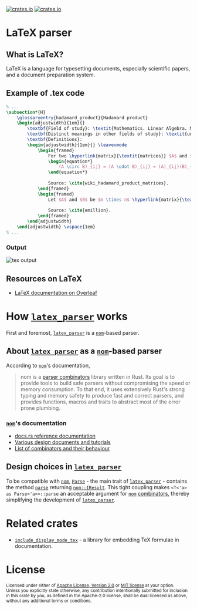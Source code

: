 [![crates.io](https://img.shields.io/crates/v/latex_parser.svg)][`latex_parser`]
[![crates.io](https://img.shields.io/crates/d/latex_parser.svg)][`latex_parser`]

# LaTeX parser

## What is LaTeX?

LaTeX is a language for typesetting documents, especially scientific papers, and a document preparation system.

## Example of .tex code

```tex
% ...
\subsection*{H}
	\glossaryentry{hadamard_product}{Hadamard product}
	\begin{adjustwidth}{1em}{}
		\textbf{Field of study}: \textit{Mathematics. Linear Algebra. Matrix theory.} \\
		\textbf{Distinct meanings in other fields of study}: \textit{unspecified.} \\
		\textbf{Definitions}:
		\begin{adjustwidth}{1em}{} \leavevmode
			\begin{framed}
				For two \hyperlink{matrix}{\textit{matrices}} $A$ and $B$ of the same \hyperlink{dimension_of_matrix}{\textit{dimension}} $m \times n$, the \beingdefined{Hadamard product} $A \circ B$ (or $A \odot B$) is a \hyperlink{matrix}{\textit{matrix}} of the same \hyperlink{dimension_of_matrix}{\textit{dimension}} as the operands, with elements given by
				\begin{equation*}
					(A \circ B)_{ij} = (A \odot B)_{ij} = (A)_{ij}(B)_{ij}.
				\end{equation*}
				
				Source: \cite{wiki_hadamard_product_matrices}.
			\end{framed}
			\begin{framed}
				Let $A$ and $B$ be $m \times n$ \hyperlink{matrix}{\textit{matrices}} with entries in $C$. The \beingdefined{Hadamard product} is defined by $[A \circ B]_{ij}=[A]_{ij}[B]_{ij}$ for all $1 \leq i \leq m$, $1 \leq j \leq n$. \\ \vspace{1em}
				
				Source: \cite{emillion}.
			\end{framed}
		\end{adjustwidth}
	\end{adjustwidth} \vspace{1em}
% ...
```

### Output

![tex output](https://i.imgur.com/xptzo3h.jpg)

## Resources on LaTeX

* [LaTeX documentation on Overleaf](https://www.overleaf.com/learn)

# How [`latex_parser`] works

First and foremost, [`latex_parser`] is a [`nom`]-based parser.

## About [`latex_parser`] as a [`nom`]-based parser

According to [`nom`]'s documentation,

> nom is a [parser combinators][combinators] library written in Rust. Its goal is to provide tools to build safe parsers without compromising the speed or memory consumption. To that end, it uses extensively Rust's strong typing and memory safety to produce fast and correct parsers, and provides functions, macros and traits to abstract most of the error prone plumbing.

### [`nom`]'s documentation

* [docs.rs reference documentation](https://docs.rs/nom/latest/nom/)
* [Various design documents and tutorials](https://github.com/Geal/nom/tree/main/doc)
* [List of combinators and their behaviour][combinators]

## Design choices in [`latex_parser`]

To be compatible with [`nom`], [`Parse`] - the main trait of [`latex_parser`] - contains the method [`parse`] returning [`nom::IResult`]. This tight coupling makes `<T<'a> as Parse<'a>>::parse` an acceptable argument for [`nom`] [combinators], thereby simplifying the development of [`latex_parser`].

# Related crates

* [`include_display_mode_tex`] - a library for embedding TeX formulae in documentation.

[`latex_parser`]: https://crates.io/crates/latex_parser
[what is latex]: https://www.overleaf.com/learn/latex/Learn_LaTeX_in_30_minutes#What_is_LaTeX.3F
[`include_display_mode_tex`]: https://crates.io/crates/include_display_mode_tex
[`nom`]: https://crates.io/crates/nom
[`Parse`]: https://docs.rs/nom/latest/latex_parser/trait.Parse.html
[`parse`]: https://docs.rs/nom/latest/latex_parser/trait.Parse.html#tymethod.parse
[`nom::IResult`]: https://docs.rs/nom/latest/nom/type.IResult.html
[combinators]: https://github.com/Geal/nom/blob/main/doc/choosing_a_combinator.md

# License

<sup>
Licensed under either of <a href="LICENSE-APACHE">Apache License, Version
2.0</a> or <a href="LICENSE-MIT">MIT license</a> at your option.
</sup>

<br>

<sub>
Unless you explicitly state otherwise, any contribution intentionally submitted
for inclusion in this crate by you, as defined in the Apache-2.0 license, shall
be dual licensed as above, without any additional terms or conditions.
</sub>
